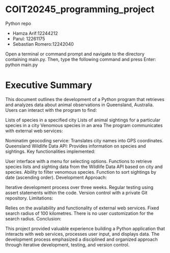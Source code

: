 # COIT20245_programming_project
Python repo

- Hamza Arif:12244212
- Parul: 12261175
- Sebastian Romero:12242040

Open a terminal or command prompt and navigate to the directory containing main.py. Then, type the following command and press Enter: python main.py


# Executive Summary
This document outlines the development of a Python program that retrieves and analyzes data about animal observations in Queensland, Australia. Users can interact with the program to find:

Lists of species in a specified city
Lists of animal sightings for a particular species in a city
Venomous species in an area
The program communicates with external web services:

Nominatim geocoding service: Translates city names into GPS coordinates.
Queensland Wildlife Data API: Provides information on species and sightings.
Key functionalities implemented:

User interface with a menu for selecting options.
Functions to retrieve species lists and sighting data from the Wildlife Data API based on city and species.
Ability to filter venomous species.
Function to sort sightings by date (ascending order).
Development Approach:

Iterative development process over three weeks.
Regular testing using assert statements within the code.
Version control with a private Git repository.
Limitations:

Relies on the availability and functionality of external web services.
Fixed search radius of 100 kilometres.
There is no user customization for the search radius.
Conclusion:

This project provided valuable experience building a Python application that interacts with web services, processes user input, and displays data. The development process emphasized a disciplined and organized approach through iterative development, testing, and version control.
